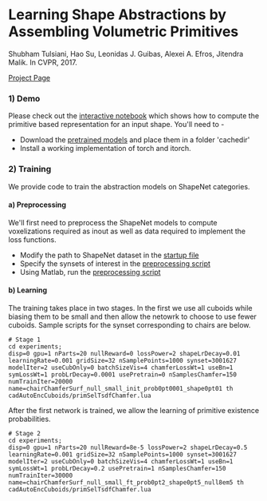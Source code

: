 #  Learning Shape Abstractions by Assembling Volumetric Primitives
Shubham Tulsiani, Hao Su, Leonidas J. Guibas, Alexei A. Efros, Jitendra Malik. In CVPR, 2017.

[Project Page](https://shubhtuls.github.io/volumetricPrimitives/)

### 1) Demo
Please check out the [interactive notebook](demo/demo.ipynb) which shows how to compute the primitive based representation for an input shape. You'll need to - 
- Download the [pretrained models](https://people.eecs.berkeley.edu/~shubhtuls/cachedir/primitives/models.tar.gz) and place them in a folder 'cachedir'
- Install a working implementation of torch and itorch.

### 2) Training
We provide code to train the abstraction models on ShapeNet categories.

#### a) Preprocessing
We'll first need to preprocess the ShapeNet models to compute voxelizations required as inout as well as data required to implement the loss functions.
- Modify the path to ShapeNet dataset in the [startup file](preprocess/shapenet/startup.m)
- Specify the synsets of interest in the [preprocessing script](preprocess/shapenet/precomputeShapeData.m)
- Using Matlab, run the [preprocessing script](preprocess/shapenet/precomputeShapeData.m)

#### b) Learning
The training takes place in two stages. In the first we use all cuboids while biasing them to be small and then allow the netowrk to choose to use fewer cuboids. Sample scripts for the synset corresponding to chairs are below.
```
# Stage 1
cd experiments;
disp=0 gpu=1 nParts=20 nullReward=0 lossPower=2 shapeLrDecay=0.01 learningRate=0.001 gridSize=32 nSamplePoints=1000 synset=3001627 modelIter=2 useCubOnly=0 batchSizeVis=4 chamferLossWt=1 useBn=1 symLossWt=1 probLrDecay=0.0001 usePretrain=0 nSamplesChamfer=150 numTrainIter=20000 name=chairChamferSurf_null_small_init_prob0pt0001_shape0pt01 th cadAutoEncCuboids/primSelTsdfChamfer.lua
```

After the first network is trained, we allow the learning of primitive existence probabilities.
```
# Stage 2
cd experiments;
disp=0 gpu=1 nParts=20 nullReward=8e-5 lossPower=2 shapeLrDecay=0.5 learningRate=0.001 gridSize=32 nSamplePoints=1000 synset=3001627 modelIter=2 useCubOnly=0 batchSizeVis=4 chamferLossWt=1 useBn=1 symLossWt=1 probLrDecay=0.2 usePretrain=1 nSamplesChamfer=150 numTrainIter=30000 name=chairChamferSurf_null_small_ft_prob0pt2_shape0pt5_null8em5 th cadAutoEncCuboids/primSelTsdfChamfer.lua
```
